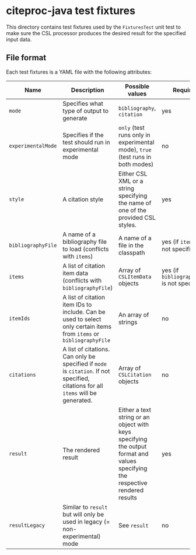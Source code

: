 # citeproc-java test fixtures

This directory contains test fixtures used by the `FixturesTest` unit test to
make sure the CSL processor produces the desired result for the specified input
data.

## File format

Each test fixtures is a YAML file with the following attributes:

| Name               | Description                                           | Possible values                                                                   | Required | Default |
|--------------------|-------------------------------------------------------|-----------------------------------------------------------------------------------|--------- |---------|
| `mode`             | Specifies what type of output to generate             | `bibliography`, `citation`                                                        | yes      | &ndash; |
| `experimentalMode` | Specifies if the test should run in experimental mode | `only` (test runs only in experimental mode), `true` (test runs in both modes)    | no       | `true`  |
| `style`            | A citation style                                      | Either CSL XML or a string specifying the name of one of the provided CSL styles. | yes      | &ndash; |
| `bibliographyFile` | A name of a bibliography file to load (conflicts with `items`)   | A name of a file in the classpath  | yes (if `items` is not specified)            | &ndash; |
| `items`            | A list of citation item data (conflicts with `bibliographyFile`) | Array of `CSLItemData` objects     | yes (if `bibliographyFile` is not specified) | &ndash; |
| `itemIds`          | A list of citation item IDs to include. Can be used to select only certain items from `items` or `bibliographyFile` | An array of strings | no       | &ndash;  |
| `citations`        | A list of citations. Can only be specified if `mode` is `citation`. If not specified, citations for all `items` will be generated. | Array of `CSLCitation` objects | no | &ndash; |
| `result`           | The rendered result | Either a text string or an object with keys specifying the output format and values specifying the respective rendered results | yes | &ndash; |
| `resultLegacy`     | Similar to `result` but will only be used in legacy (= non-experimental) mode | See `result`                                           | no       | `result` |
